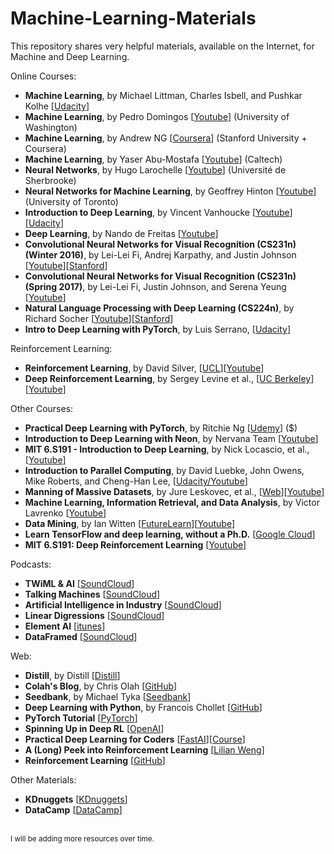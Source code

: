 # Machine-Learning-Materials
This repository shares very helpful materials, available on the Internet, for Machine and Deep Learning.

Online Courses:

* **Machine Learning**, by Michael Littman, Charles Isbell, and Pushkar Kolhe [[Udacity](https://www.udacity.com/course/machine-learning--ud262)]
* **Machine Learning**, by Pedro Domingos [[Youtube](https://www.youtube.com/user/UWCSE/playlists?shelf_id=16&sort=dd&view=50)] (University of Washington)
* **Machine Learning**, by Andrew NG [[Coursera](https://www.coursera.org/learn/machine-learning)] (Stanford University + Coursera)
* **Machine Learning**, by Yaser Abu-Mostafa [[Youtube](https://www.youtube.com/watch?v=mbyG85GZ0PI&list=PLD63A284B7615313A)] (Caltech)
* **Neural Networks**, by Hugo Larochelle [[Youtube](https://www.youtube.com/playlist?list=PL6Xpj9I5qXYEcOhn7TqghAJ6NAPrNmUBH)] (Université de Sherbrooke)
* **Neural Networks for Machine Learning**, by Geoffrey Hinton [[Youtube](https://www.youtube.com/watch?v=cbeTc-Urqak&list=PLoRl3Ht4JOcdU872GhiYWf6jwrk_SNhz9)] (University of Toronto)
* **Introduction to Deep Learning**, by Vincent Vanhoucke [[Youtube](https://www.youtube.com/watch?v=iF8dRePlPUo&list=PLAwxTw4SYaPn_OWPFT9ulXLuQrImzHfOV)][[Udacity](https://www.udacity.com/course/deep-learning--ud730)]
* **Deep Learning**, by Nando de Freitas [[Youtube](https://www.youtube.com/playlist?list=PLE6Wd9FR--EfW8dtjAuPoTuPcqmOV53Fu)]
* **Convolutional Neural Networks for Visual Recognition (CS231n) (Winter 2016)**, by Lei-Lei Fi, Andrej Karpathy, and Justin Johnson [[Youtube](https://www.youtube.com/playlist?list=PLkt2uSq6rBVctENoVBg1TpCC7OQi31AlC)][[Stanford](http://cs231n.stanford.edu/2016/)]
* **Convolutional Neural Networks for Visual Recognition (CS231n) (Spring 2017)**, by Lei-Lei Fi, Justin Johnson, and Serena Yeung [[Youtube](https://www.youtube.com/watch?v=vT1JzLTH4G4&list=PL3FW7Lu3i5JvHM8ljYj-zLfQRF3EO8sYv)]
* **Natural Language Processing with Deep Learning (CS224n)**, by Richard Socher [[Youtube](https://www.youtube.com/playlist?list=PL3FW7Lu3i5Jsnh1rnUwq_TcylNr7EkRe6)][[Stanford](http://web.stanford.edu/class/cs224n/)]
* **Intro to Deep Learning with PyTorch**, by Luis Serrano, [[Udacity](https://classroom.udacity.com/courses/ud188)]

Reinforcement Learning:

* **Reinforcement Learning**, by David Silver, [[UCL](http://www0.cs.ucl.ac.uk/staff/d.silver/web/Teaching.html)][[Youtube](https://www.youtube.com/watch?v=2pWv7GOvuf0&list=PLqYmG7hTraZDM-OYHWgPebj2MfCFzFObQ)]
* **Deep Reinforcement Learning**, by Sergey Levine et al., [[UC Berkeley](http://rail.eecs.berkeley.edu/deeprlcourse/)][[Youtube](https://www.youtube.com/playlist?list=PLkFD6_40KJIwhWJpGazJ9VSj9CFMkb79A)]

Other Courses:

* **Practical Deep Learning with PyTorch**, by Ritchie Ng [[Udemy](https://www.udemy.com/practical-deep-learning-with-pytorch/learn/v4/overview)] ($)
* **Introduction to Deep Learning with Neon**, by Nervana Team [[Youtube](https://www.youtube.com/watch?v=6twMD2DGXDM&list=PLXAoLgwZtKcgGE2-Wy23EUE4Q03s-YVwF)]
* **MIT 6.S191 - Introduction to Deep Learning**, by Nick Locascio, et al., [[Youtube](https://www.youtube.com/watch?v=IgSuFYamZas&list=PLkkuNyzb8LmxFutYuPA7B4oiMn6cjD6Rs)]
* **Introduction to Parallel Computing**, by David Luebke, John Owens, Mike Roberts, and Cheng-Han Lee, [[Udacity/Youtube](https://www.youtube.com/watch?v=F620ommtjqk&list=PLAwxTw4SYaPnFKojVQrmyOGFCqHTxfdv2)]
* **Manning of Massive Datasets**, by Jure Leskovec, et al., [[Web](http://www.mmds.org/)][[Youtube](https://www.youtube.com/watch?v=xoA5v9AO7S0&list=PLLssT5z_DsK9JDLcT8T62VtzwyW9LNepV)]
* **Machine Learning, Information Retrieval, and Data Analysis**, by Victor Lavrenko [[Youtube](https://www.youtube.com/user/victorlavrenko/playlists)]
* **Data Mining**, by Ian Witten [[FutureLearn](https://www.futurelearn.com/profiles/3261833)][[Youtube](https://www.youtube.com/user/WekaMOOC/playlists)]
* **Learn TensorFlow and deep learning, without a Ph.D.** [[Google Cloud](https://cloud.google.com/blog/products/gcp/learn-tensorflow-and-deep-learning-without-a-phd)]
* **MIT 6.S191: Deep Reinforcement Learning** [[Youtube](https://www.youtube.com/watch?v=i6Mi2_QM3rA)]

Podcasts:

* **TWiML & AI** [[SoundCloud](https://soundcloud.com/twiml)]
* **Talking Machines** [[SoundCloud](https://soundcloud.com/talkingmachines)]
* **Artificial Intelligence in Industry** [[SoundCloud](https://soundcloud.com/techemergence)]
* **Linear Digressions** [[SoundCloud](https://soundcloud.com/linear-digressions)]
* **Element AI** [[itunes](https://itunes.apple.com/ca/podcast/the-ai-element/id1414087665?mt=2)]
* **DataFramed** [[SoundCloud](https://soundcloud.com/dataframed)]

Web:

* **Distill**, by Distill [[Distill](https://distill.pub/)]
* **Colah's Blog**, by Chris Olah [[GitHub](http://colah.github.io/)]
* **Seedbank**, by Michael Tyka [[Seedbank](http://tools.google.com/seedbank/)]
* **Deep Learning with Python**, by Francois Chollet [[GitHub](https://github.com/fchollet/deep-learning-with-python-notebooks)]
* **PyTorch Tutorial** [[PyTorch](https://pytorch.org/tutorials/index.html)]
* **Spinning Up in Deep RL** [[OpenAI](https://spinningup.openai.com/en/latest/index.html)]
* **Practical Deep Learning for Coders** [[FastAI](https://www.fast.ai/)][[Course](https://course.fast.ai/)]
* **A (Long) Peek into Reinforcement Learning** [[Lilian Weng](https://lilianweng.github.io/lil-log/2018/02/19/a-long-peek-into-reinforcement-learning.html)]
* **Reinforcement Learning** [[GitHub](https://github.com/dennybritz/reinforcement-learning)]

Other Materials:

* **KDnuggets** [[KDnuggets](https://www.kdnuggets.com/)]
* **DataCamp** [[DataCamp](https://www.datacamp.com/community)]

<br/>
<sup>I will be adding more resources over time.</sup>
